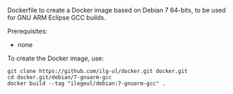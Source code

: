 Dockerfile to create a Docker image based on Debian 7 64-bits, to be used for GNU ARM Eclipse GCC builds.

Prerequisites:

- none


To create the Docker image, use:

	git clone https://github.com/ilg-ul/docker.git docker.git
	cd docker.git/debian/7-gnuarm-gcc
	docker build --tag "ilegeul/debian:7-gnuarm-gcc" .

